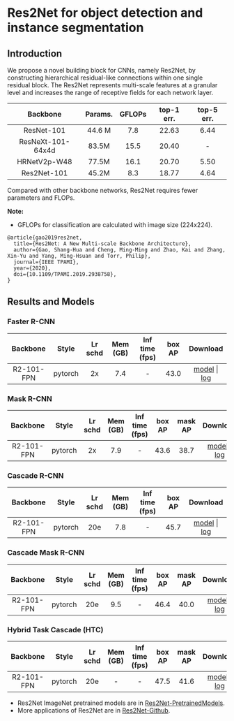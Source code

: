 # Res2Net for object detection and instance segmentation

## Introduction

We propose a novel building block for CNNs, namely Res2Net, by constructing hierarchical residual-like connections within one single residual block. The Res2Net represents multi-scale features at a granular level and increases the range of receptive fields for each network layer.

|    Backbone     |Params. | GFLOPs  | top-1 err. | top-5 err. |
| :-------------: |:----:  | :-----: | :--------: | :--------: |
| ResNet-101      |44.6 M  | 7.8     |  22.63     |  6.44      |
| ResNeXt-101-64x4d |83.5M | 15.5    |  20.40     |  -         |
| HRNetV2p-W48    | 77.5M  | 16.1    |  20.70     |  5.50      |
| Res2Net-101     | 45.2M  | 8.3     |  18.77     |  4.64      |

Compared with other backbone networks, Res2Net requires fewer parameters and FLOPs.

**Note:**
- GFLOPs for classification are calculated with image size (224x224).

```
@article{gao2019res2net,
  title={Res2Net: A New Multi-scale Backbone Architecture},
  author={Gao, Shang-Hua and Cheng, Ming-Ming and Zhao, Kai and Zhang, Xin-Yu and Yang, Ming-Hsuan and Torr, Philip},
  journal={IEEE TPAMI},
  year={2020},
  doi={10.1109/TPAMI.2019.2938758},
}
```
## Results and Models
### Faster R-CNN
|    Backbone     |  Style  | Lr schd | Mem (GB) | Inf time (fps) | box AP | Download |
| :-------------: | :-----: | :-----: | :------: | :------------: | :----: | :------: |
|R2-101-FPN	      | pytorch	|   2x	  |   7.4	   |   -	          |  43.0	 |[model](https://download.openmmlab.com/mmdetection/v2.0/res2net/faster_rcnn_r2_101_fpn_2x_coco/faster_rcnn_r2_101_fpn_2x_coco-175f1da6.pth) &#124; [log](https://download.openmmlab.com/mmdetection/v2.0/res2net/faster_rcnn_r2_101_fpn_2x_coco/faster_rcnn_r2_101_fpn_2x_coco_20200514_231734.log.json) |
### Mask R-CNN
|    Backbone     |  Style  | Lr schd | Mem (GB) | Inf time (fps) | box AP | mask AP | Download |
| :-------------: | :-----: | :-----: | :------: | :------------: | :----: | :-----: | :------: |
|R2-101-FPN	      | pytorch	|    2x	  |   7.9	   |      -	        |   43.6 |	38.7	 |[model](https://download.openmmlab.com/mmdetection/v2.0/res2net/mask_rcnn_r2_101_fpn_2x_coco/mask_rcnn_r2_101_fpn_2x_coco-17f061e8.pth) &#124; [log](https://download.openmmlab.com/mmdetection/v2.0/res2net/mask_rcnn_r2_101_fpn_2x_coco/mask_rcnn_r2_101_fpn_2x_coco_20200515_002413.log.json) |
### Cascade R-CNN
|    Backbone     |  Style  | Lr schd | Mem (GB) | Inf time (fps) | box AP | Download |
| :-------------: | :-----: | :-----: | :------: | :------------: | :----: | :------: |
|R2-101-FPN	      | pytorch	|   20e	  |   7.8	   |      -	        |  45.7  |[model](https://download.openmmlab.com/mmdetection/v2.0/res2net/cascade_rcnn_r2_101_fpn_20e_coco/cascade_rcnn_r2_101_fpn_20e_coco-f4b7b7db.pth) &#124; [log](https://download.openmmlab.com/mmdetection/v2.0/res2net/cascade_rcnn_r2_101_fpn_20e_coco/cascade_rcnn_r2_101_fpn_20e_coco_20200515_091644.log.json) |
### Cascade Mask R-CNN
|    Backbone     |  Style  | Lr schd | Mem (GB) | Inf time (fps) | box AP | mask AP | Download |
| :-------------: | :-----: | :-----: | :------: | :------------: | :----: | :-----: | :------: |
R2-101-FPN	      | pytorch	|  20e	  |    9.5	 |      -	        |  46.4	 |  40.0	 |[model](https://download.openmmlab.com/mmdetection/v2.0/res2net/cascade_mask_rcnn_r2_101_fpn_20e_coco/cascade_mask_rcnn_r2_101_fpn_20e_coco-8a7b41e1.pth) &#124; [log](https://download.openmmlab.com/mmdetection/v2.0/res2net/cascade_mask_rcnn_r2_101_fpn_20e_coco/cascade_mask_rcnn_r2_101_fpn_20e_coco_20200515_091645.log.json) |
### Hybrid Task Cascade (HTC)
|    Backbone     |  Style  | Lr schd | Mem (GB) | Inf time (fps) | box AP | mask AP | Download |
| :-------------: | :-----: | :-----: | :------: | :------------: | :----: | :-----: | :------: |
| R2-101-FPN	    | pytorch	|   20e	  |    -	   |      -	        |  47.5  |	41.6	 | [model](https://download.openmmlab.com/mmdetection/v2.0/res2net/htc_r2_101_fpn_20e_coco/htc_r2_101_fpn_20e_coco-3a8d2112.pth) &#124; [log](https://download.openmmlab.com/mmdetection/v2.0/res2net/htc_r2_101_fpn_20e_coco/htc_r2_101_fpn_20e_coco_20200515_150029.log.json) |


- Res2Net ImageNet pretrained models are in [Res2Net-PretrainedModels](https://github.com/Res2Net/Res2Net-PretrainedModels).
- More applications of Res2Net are in [Res2Net-Github](https://github.com/Res2Net/).
